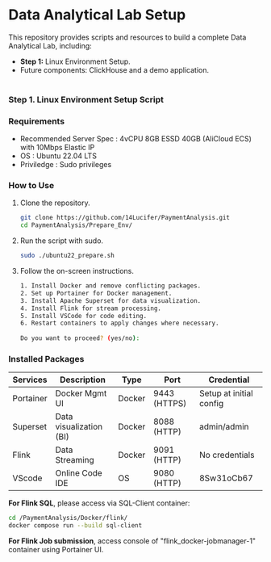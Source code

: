 # Data Analytical Lab Setup

This repository provides scripts and resources to build a complete Data Analytical Lab, including:
- **Step 1:** Linux Environment Setup.
- Future components: ClickHouse and a demo application.
<br></br>

### Step 1. Linux Environment Setup Script


### Requirements
- Recommended Server Spec : 4vCPU 8GB ESSD 40GB (AliCloud ECS) with 10Mbps Elastic IP 
- OS : Ubuntu 22.04 LTS
- Priviledge : Sudo privileges


### How to Use
1. Clone the repository.
   ``` bash
   git clone https://github.com/14Lucifer/PaymentAnalysis.git
   cd PaymentAnalysis/Prepare_Env/
   ```

2. Run the script with sudo.
   ``` bash
   sudo ./ubuntu22_prepare.sh
   ```

3. Follow the on-screen instructions.
   ``` bash
   1. Install Docker and remove conflicting packages.
   2. Set up Portainer for Docker management.
   3. Install Apache Superset for data visualization.
   4. Install Flink for stream processing.
   5. Install VSCode for code editing.
   6. Restart containers to apply changes where necessary.
    
   Do you want to proceed? (yes/no): 
   
   ```


### Installed Packages
| Services   | Description		| Type   | Port          | Credential                  |
|------------| ------------------------ |--------|---------------|-----------------------------|
| Portainer  | Docker Mgmt UI		| Docker | 9443 (HTTPS)  | Setup at initial config     |
| Superset   | Data visualization (BI)	| Docker | 8088 (HTTP)   | admin/admin                 |
| Flink      | Data Streaming		| Docker | 9091 (HTTP)   | No credentials              |
| VScode     | Online Code IDE		| OS     | 9080 (HTTP)   | 8Sw31oCb67                  |


**For Flink SQL**, please access via SQL-Client container:

```bash
cd /PaymentAnalysis/Docker/flink/
docker compose run --build sql-client
```

**For Flink Job submission**, access console of "flink_docker-jobmanager-1" container using Portainer UI.

